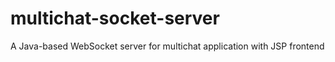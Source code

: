 # multichat-socket-server
A Java-based WebSocket server for multichat application with JSP frontend
